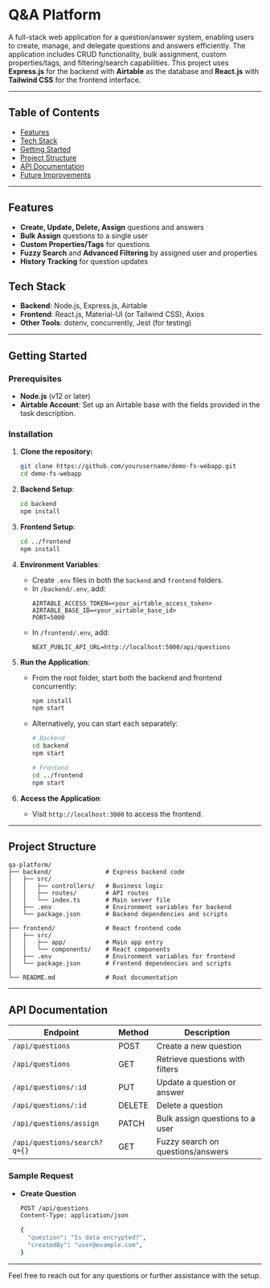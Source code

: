 # **Q&A Platform**

A full-stack web application for a question/answer system, enabling users to create, manage, and delegate questions and answers efficiently. The application includes CRUD functionality, bulk assignment, custom properties/tags, and filtering/search capabilities. This project uses **Express.js** for the backend with **Airtable** as the database and **React.js** with **Tailwind CSS** for the frontend interface.

---

## **Table of Contents**

- [Features](#features)
- [Tech Stack](#tech-stack)
- [Getting Started](#getting-started)
- [Project Structure](#project-structure)
- [API Documentation](#api-documentation)
- [Future Improvements](#future-improvements)

---

## **Features**

- **Create, Update, Delete, Assign** questions and answers
- **Bulk Assign** questions to a single user
- **Custom Properties/Tags** for questions
- **Fuzzy Search** and **Advanced Filtering** by assigned user and properties
- **History Tracking** for question updates

## **Tech Stack**

- **Backend**: Node.js, Express.js, Airtable
- **Frontend**: React.js, Material-UI (or Tailwind CSS), Axios
- **Other Tools**: dotenv, concurrently, Jest (for testing)

---

## **Getting Started**

### Prerequisites

- **Node.js** (v12 or later)
- **Airtable Account**: Set up an Airtable base with the fields provided in the task description.

### Installation

1. **Clone the repository:**

   ```bash
   git clone https://github.com/yourusername/demo-fs-webapp.git
   cd demo-fs-webapp
   ```

2. **Backend Setup**:

   ```bash
   cd backend
   npm install
   ```

3. **Frontend Setup**:

   ```bash
   cd ../frontend
   npm install
   ```

4. **Environment Variables**:

   - Create `.env` files in both the `backend` and `frontend` folders.
   - In `/backend/.env`, add:
     ```env
     AIRTABLE_ACCESS_TOKEN=<your_airtable_access_token>
     AIRTABLE_BASE_ID=<your_airtable_base_id>
     PORT=5000
     ```
   - In `/frontend/.env`, add:
     ```env
     NEXT_PUBLIC_API_URL=http://localhost:5000/api/questions
     ```

5. **Run the Application**:

   - From the root folder, start both the backend and frontend concurrently:

     ```bash
     npm install
     npm start
     ```

   - Alternatively, you can start each separately:

     ```bash
     # Backend
     cd backend
     npm start

     # Frontend
     cd ../frontend
     npm start
     ```

6. **Access the Application**:
   - Visit `http://localhost:3000` to access the frontend.

---

## **Project Structure**

```
qa-platform/
├── backend/               # Express backend code
│   ├── src/
│   │   ├── controllers/   # Business logic
│   │   ├── routes/        # API routes
│   │   └── index.ts       # Main server file
│   ├── .env               # Environment variables for backend
│   └── package.json       # Backend dependencies and scripts
│
├── frontend/              # React frontend code
│   ├── src/
│   │   ├── app/           # Main app entry
│   │   └── components/    # React components
│   ├── .env               # Environment variables for frontend
│   └── package.json       # Frontend dependencies and scripts
│
└── README.md              # Root documentation
```

---

## **API Documentation**

| Endpoint                     | Method | Description                       |
| ---------------------------- | ------ | --------------------------------- |
| `/api/questions`             | POST   | Create a new question             |
| `/api/questions`             | GET    | Retrieve questions with filters   |
| `/api/questions/:id`         | PUT    | Update a question or answer       |
| `/api/questions/:id`         | DELETE | Delete a question                 |
| `/api/questions/assign`      | PATCH  | Bulk assign questions to a user   |
| `/api/questions/search?q={}` | GET    | Fuzzy search on questions/answers |

### Sample Request

- **Create Question**

  ```bash
  POST /api/questions
  Content-Type: application/json

  {
    "question": "Is data encrypted?",
    "createdBy": "user@example.com",
  }
  ```

---

Feel free to reach out for any questions or further assistance with the setup.
